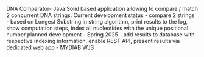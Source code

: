 DNA Comparator- Java Solid based application allowing to compare / match 2 concurrent DNA strings.
Current development status - compare 2 strings - based on Longest Substring in string algorithm, print results to the log, show computation steps, index all nucleotides with the unique positional number
planned development - Spring 2025 - add results to database with respective indexing information, enable REST API, present results via dedicated web app - MYDIAB WJS

